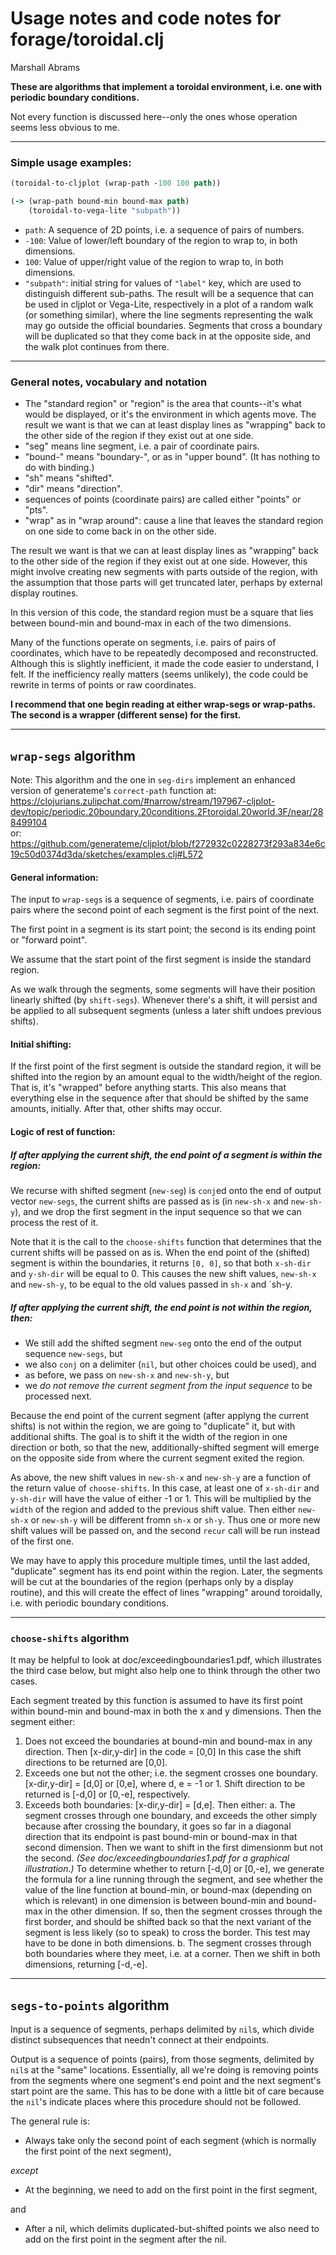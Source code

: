 Usage notes and code notes for forage/toroidal.clj
==
Marshall Abrams

**These are algorithms that implement a toroidal environment, i.e.
one with periodic boundary conditions.**

Not every function is discussed here--only the ones whose operation
seems less obvious to me.

---

### Simple usage examples:

```clojure
(toroidal-to-cljplot (wrap-path -100 100 path))
```
```clojure
(-> (wrap-path bound-min bound-max path)
    (toroidal-to-vega-lite "subpath"))
```
*  `path`: A sequence of 2D points, i.e. a sequence of pairs of numbers.
*  `-100`: Value of lower/left boundary of the region to wrap to, in both
        dimensions.
*  `100`:  Value of upper/right value of the region to wrap to, in both
        dimensions.
*  `"subpath"`: initial string for values of `"label"` key, which are used
             to distinguish different sub-paths.
The result will be a sequence that can be used in cljplot or Vega-Lite, 
respectively in a plot of a random walk (or something similar), where 
the line segments representing the walk may go outside the official 
boundaries.  Segments that cross a boundary will be duplicated so that
they come back in at the opposite side, and the walk plot continues
from there.

---

### General notes, vocabulary and notation

- The "standard region" or "region" is the area that counts--it's what 
  would be displayed, or it's the environment in which agents move.  The
  result we want is that we can at least display lines as "wrapping" back
  to the other side of the region if they exist out at one side.
- "seg" means line segment, i.e. a pair of coordinate pairs.
- "bound-" means "boundary-", or as in "upper bound". 
  (It has nothing to do with binding.)
- "sh" means "shifted".
- "dir" means "direction".
- sequences of points (coordinate pairs) are called either "points" or "pts".
- "wrap" as in "wrap around": cause a line that leaves the standard region 
  on one side to come back in on the other side.

The result we want is that we can at least display lines as "wrapping"
back to the other side of the region if they exist out at one side.
However, this might involve creating new segments with parts outside of
the region, with the assumption that those parts will get truncated
later, perhaps by external display routines.

In this version of this code, the standard region must be a square that
lies between bound-min and bound-max in each of the two dimensions.

Many of the functions operate on segments, i.e. pairs of pairs of
coordinates, which have to be repeatedly decomposed and reconstructed.
Although this is slightly inefficient, it made the code easier to
understand, I felt.  If the inefficiency really matters (seems
unlikely), the code could be rewrite in terms of points or raw
coordinates.

**I recommend that one begin reading at either wrap-segs or wrap-paths.
The second is a wrapper (different sense) for the first.**


--- 

## `wrap-segs` algorithm

Note: This algorithm and the one in `seg-dirs` implement an enhanced
version of generateme's `correct-path` function
at:<br/>
https://clojurians.zulipchat.com/#narrow/stream/197967-cljplot-dev/topic/periodic.20boundary.20conditions.2Ftoroidal.20world.3F/near/288499104<br/>
or:<br/>
https://github.com/generateme/cljplot/blob/f272932c0228273f293a834e6c19c50d0374d3da/sketches/examples.clj#L572


#### General information:

The input to `wrap-segs` is a sequence of segments, i.e. pairs of
coordinate pairs where the second point of each segment is the first
point of the next.

The first point in a segment is its start point; the second is its
ending point or "forward point".

We assume that the start point of the first segment is inside the
standard region.

As we walk through the segments, some segments will have their position
linearly shifted (by `shift-segs`).  Whenever there's a shift, it will
persist and be applied to all subsequent segments (unless a later shift
undoes previous shifts).

#### Initial shifting:

If the first point of the first segment is outside the standard region,
it will be shifted into the region by an amount equal to the width/height
of the region.  That is, it's "wrapped" before anything starts.  This
also means that everything else in the sequence after that should be shifted
by the same amounts, initially.  After that, other shifts may occur.


#### Logic of rest of function:

##### If after applying the current shift, the end point of a segment *is* within the region:

We recurse with shifted segment (`new-seg`) is `conj`ed onto the end of
output vector `new-segs`, the current shifts are passed as is (in
`new-sh-x` and `new-sh-y`), and we drop the first segment in the input
sequence so that we can process the rest of it.

Note that it is the call to the `choose-shifts` function that determines
that the current shifts will be passed on as is.  When the end point of
the (shifted) segment is within the boundaries, it returns `[0, 0]`, so
that both `x-sh-dir` and `y-sh-dir` will be equal to 0.  This causes the
new shift values, `new-sh-x` and `new-sh-y`, to be equal to the old
values passed in `sh-x` and `sh-y.


##### If after applying the current shift, the end point is *not* within the region, then:

* We still add the shifted segment `new-seg` onto the end of the
  output sequence `new-segs`, but
* we also `conj` on a delimiter (`nil`, but other choices could be used), and
* as before, we pass on `new-sh-x` and `new-sh-y`, but
* we *do not remove the current segment from the input sequence*
  to be processed next.

Because the end point of the current segment (after applyng the current
shifts) is not within the region, we are going to "duplicate" it, but
with additional shifts.  The goal is to shift it the width of the region
in one direction or both, so that the new, additionally-shifted segment
will emerge on the opposite side from where the current segment exited
the region.

As above, the new shift values in `new-sh-x` and `new-sh-y` are a
function of the return value of `choose-shifts`.  In this case, at
least one of `x-sh-dir` and `y-sh-dir` will have the value of either
-1 or 1.  This will be multiplied by the `width` of the region and
added to the previous shift value.  Then either `new-sh-x` or `new-sh-y`
will be different fromn `sh-x` or `sh-y`.  Thus one or more new shift
values will be passed on, and the second `recur` call will be run
instead of the first one.

We may have to apply this procedure multiple times, until the last
added, "duplicate" segment has its end point within the region.  Later,
the segments will be cut at the boundaries of the region (perhaps only
by a display routine), and this will create the effect of lines
"wrapping" around toroidally, i.e. with periodic boundary conditions.

---

### `choose-shifts` algorithm

It may be helpful to look at doc/exceedingboundaries1.pdf, which
illustrates the third case below, but might also help one to think
through the other two cases.

Each segment treated by this function is assumed to have its
first point within bound-min and bound-max in both the x and y
dimensions.  Then the segment either:
  1. Does not exceed the boundaries at bound-min and bound-max
     in any direction.  Then [x-dir,y-dir] in the code = [0,0]
     In this case the shift directions to be returned are [0,0].
  2. Exceeds one but not the other; i.e. the segment crosses one
     boundary. [x-dir,y-dir] = [d,0] or [0,e], where d, e = -1 or 1.
     Shift direction to be returned is [-d,0] or [0,-e], respectively.
  3. Exceeds both boundaries: [x-dir,y-dir] = [d,e].
     Then either:
     a. The segment crosses through one boundary, and exceeds the other
        simply because after crossing the boundary, it goes so far
        in a diagonal direction that its endpoint is past bound-min
        or bound-max in that second dimension.  Then we want to shift
        in the first dimensionm but not the second.
        *(See doc/exceedingboundaries1.pdf for a graphical illustration.)*
        To determine whether to return [-d,0] or [0,-e], we generate
        the formula for a line running through the segment, and see
        whether the value of the line function at bound-min, or bound-max
        (depending on which is relevant) in one dimension is between
        bound-min and bound-max in the other dimension.  If so, then
        the segment crosses through the first border, and should be
        shifted back so that the next variant of the segment is less
        likely (so to speak) to cross the border.  This test may have
        to be done in both dimensions.
     b. The segment crosses through both boundaries where they meet,
        i.e. at a corner.  Then we shift in both dimensions, returning
        [-d,-e].

---

## `segs-to-points` algorithm

Input is a sequence of segments, perhaps delimited by `nil`s, which
divide distinct subsequences that needn't connect at their endpoints.

Output is a sequence of points (pairs), from those segments, delimited
by `nil`s at the "same" locations.  Essentially, all we're doing is
removing points from the segments where one segment's end point and the
next segment's start point are the same.  This has to be done with a little
bit of care because the `nil`'s indicate places where this procedure
should not be followed.

The general rule is:

* Always take only the second point of each segment (which is normally the
first point of the next segment),

*except*

* At the beginning, we need to add on the first point in the first segment,

and

* After a nil, which delimits duplicated-but-shifted points
we also need to add on the first point in the segment after the nil.
